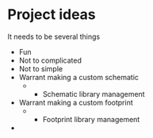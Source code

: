 # Project ideas

It needs to be several things

- Fun
- Not to complicated
- Not to simple
- Warrant making a custom schematic
  - + Schematic library management
- Warrant making a custom footprint
  - + Footprint library management
-